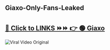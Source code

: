 
 ## Giaxo-Only-Fans-Leaked

# <h2><a href="https://clipsfans.com/Giaxo&ref=git">🔗 Click to LINKS ⏩⏩ 👉 🟢 Giaxo </a></h2>

<a href="https://clipsfans.com/Giaxo&ref=git" rel="nofollow" data-target="animated-image.originalLink"><img src="https://i.ibb.co.com/xMMVF88/686577567.gif" alt="Viral Video Original" style="max-width: 100%; display: inline-block;" data-target="animated-image.originalImage"></a>
